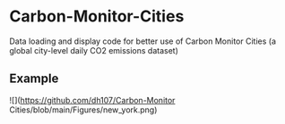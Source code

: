 # Carbon-Monitor-Cities
Data loading and display code for better use of Carbon Monitor Cities (a global city-level daily CO2 emissions dataset)

## Example
![](https://github.com/dh107/Carbon-Monitor Cities/blob/main/Figures/new_york.png)